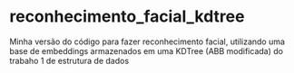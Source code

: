 # reconhecimento_facial_kdtree
Minha versão do código para fazer reconhecimento facial, utilizando uma base de embeddings armazenados em uma KDTree (ABB modificada) do trabaho 1 de estrutura de dados
